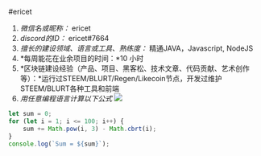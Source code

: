 #ericet

1. *微信名或昵称：* ericet
2. *discord的ID：* ericet#7664
3. *擅长的建设领域、语言或工具、熟练度：* 精通JAVA，Javascript, NodeJS
4. *每周能花在业余项目的时间：*10 小时
5. *区块链建设经验（产品、项目、黑客松、技术文章、代码贡献、艺术创作等）：*运行过STEEM/BLURT/Regen/Likecoin节点，开发过维护STEEM/BLURT各种工具和前端
6. *用任意编程语言计算以下公式*
![](https://latex.codecogs.com/svg.image?\sum_{n=1}^{100}\left&space;(n^{3}-\sqrt[3]{n}&space;\right&space;))

```Javascript
let sum = 0;
for (let i = 1; i <= 100; i++) {
    sum += Math.pow(i, 3) - Math.cbrt(i);
}
console.log(`Sum = ${sum}`);
```